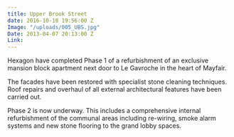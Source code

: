 ```yaml
---
title: Upper Brook Street
date: 2016-10-18 19:56:00 Z
Image: "/uploads/005_UBS.jpg"
Date: 2013-04-07 20:13:00 Z
Link: 
---
```


Hexagon have completed Phase 1 of a refurbishment of an exclusive mansion block apartment next door to Le Gavroche in the heart of Mayfair.

The facades have been restored with specialist stone cleaning techniques. Roof repairs and overhaul of all external architectural features have been carried out.

Phase 2 is now underway. This includes a comprehensive internal refurbishment of the communal areas including re-wiring, smoke alarm systems and new stone flooring to the grand lobby spaces.